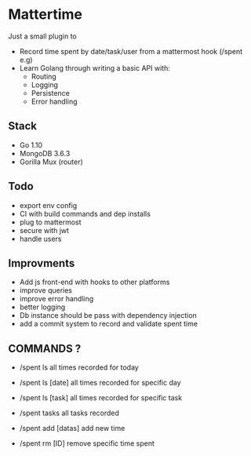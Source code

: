 # Mattertime

Just a small plugin to

 - Record time spent by date/task/user from a mattermost hook (/spent e.g)
 - Learn Golang through writing a basic API with:
	 - Routing
	 - Logging
	 - Persistence
	 - Error handling

## Stack

 - Go 1.10
 - MongoDB 3.6.3
 - Gorilla Mux (router)

## Todo

- export env config
- CI with build commands and dep installs
- plug to mattermost
- secure with jwt
- handle users

## Improvments
- Add js front-end with hooks to other platforms
- improve queries
- improve error handling
- better logging
- Db instance should be pass with dependency injection
- add a commit system to record and validate spent time

## COMMANDS ?

- /spent ls
	all times recorded for today

- /spent ls [date]
	all times recorded for specific day

- /spent ls [task]
	all times recorded for specific task

- /spent tasks
	all tasks recorded

- /spent add [datas]
	add new time

- /spent rm [ID]
	remove specific time spent
